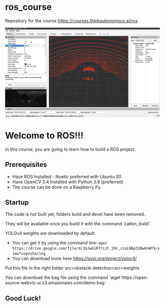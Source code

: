 # ros_course
Repository for the course https://courses.thinkautonomous.ai/ros

![](ros.png)

# Welcome to ROS!!!

In this course, you are going to learn how to build a ROS project.

## Prerequisites
* Have ROS Installed - Noetic preferred with Ubuntu 20
* Have OpenCV 3.4 Installed with Python 3.8 (preferred)
* The course can be done on a Raspberry Py.

## Startup
The code is not built yet, folders build and devel have been removed.<p>
They will be available once you build it with the command 'catkin_build'.

YOLOv4 weights are downloaded by default.
* You can get it by using the command line: `wget https://drive.google.com/file/d/1GJwGiR7rizY_19c_czuLN8p31BwkhWY5/view?usp=sharing`
* You can download more here https://pypi.org/project/yolov4/
<p>Put this file in the right folder src>obstacle detection>src>weights
<p>
You can download the bag file using the command `wget https://open-source-webviz-ui.s3.amazonaws.com/demo.bag`

## Good Luck!

